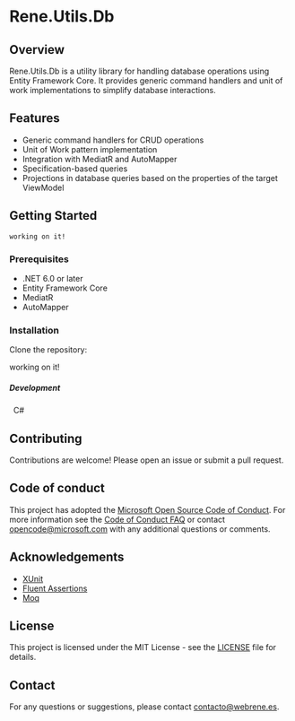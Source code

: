 # Rene.Utils.Db

## Overview
Rene.Utils.Db is a utility library for handling database operations using Entity Framework Core. It provides generic command handlers and unit of work implementations to simplify database interactions.

## Features
- Generic command handlers for CRUD operations
- Unit of Work pattern implementation
- Integration with MediatR and AutoMapper
- Specification-based queries
- Projections in database queries based on the properties of the target ViewModel

## Getting Started
	working on it!

### Prerequisites
- .NET 6.0 or later
- Entity Framework Core
- MediatR
- AutoMapper

### Installation
Clone the repository:

working on it!

##### Development
` `C# 

## Contributing
Contributions are welcome! Please open an issue or submit a pull request.

## Code of conduct
This project has adopted the [Microsoft Open Source Code of Conduct](https://opensource.microsoft.com/codeofconduct/). For more information see the [Code of Conduct FAQ](https://opensource.microsoft.com/codeofconduct/faq/) or contact [opencode@microsoft.com](mailto:opencode@microsoft.com) with any additional questions or comments.


 ## Acknowledgements

* [XUnit](https://xunit.github.io/)
* [Fluent Assertions](http://www.fluentassertions.com/)
* [Moq](https://github.com/devlooped/moq)

## License
This project is licensed under the MIT License - see the [LICENSE](LICENSE) file for details.

## Contact
For any questions or suggestions, please contact [contacto@webrene.es](mailto:contacto@webrene.es).
